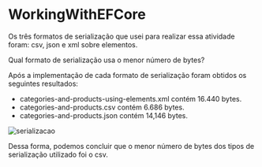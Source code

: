 # WorkingWithEFCore

Os três formatos de serialização que usei para realizar essa atividade foram: csv, json e xml sobre elementos.

<p> Qual formato de serialização usa o menor número de bytes? </p>
Após a implementação de cada formato de serialização foram obtidos os seguintes resultados: 
<ul>
<li>categories-and-products-using-elements.xml contém 16.440 bytes.
<li>categories-and-products.csv contém 6.686 bytes.
<li>categories-and-products.json contém 14,146 bytes.
</ul>
 
 ![serializacao](https://user-images.githubusercontent.com/64044861/131836134-38524fbc-fe6c-4d39-af6a-7960476f05df.png)
 

Dessa forma, podemos concluir que o menor número de bytes dos tipos de serialização utilizado foi o csv.


